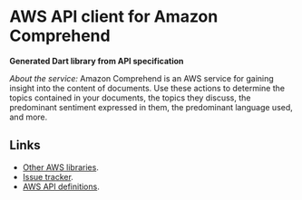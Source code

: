 # AWS API client for Amazon Comprehend

**Generated Dart library from API specification**

*About the service:*
Amazon Comprehend is an AWS service for gaining insight into the content of
documents. Use these actions to determine the topics contained in your
documents, the topics they discuss, the predominant sentiment expressed in
them, the predominant language used, and more.

## Links

- [Other AWS libraries](https://github.com/agilord/aws_client/tree/master/generated).
- [Issue tracker](https://github.com/agilord/aws_client/issues).
- [AWS API definitions](https://github.com/aws/aws-sdk-js/tree/master/apis).

